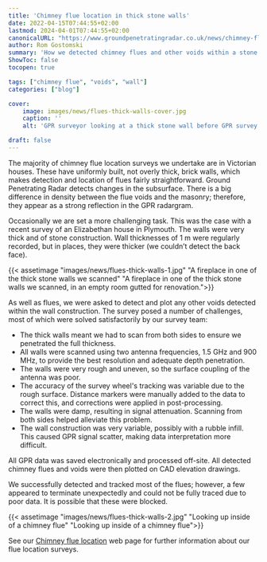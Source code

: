 ```yaml
---
title: 'Chimney flue location in thick stone walls'
date: 2022-04-15T07:44:55+02:00
lastmod: 2024-04-01T07:44:55+02:00
canonicalURL: "https://www.groundpenetratingradar.co.uk/news/chimney-flue-location-in-thick-stone-walls/"
author: Rom Gostomski
summary: 'How we detected chimney flues and other voids within a stone wall construction over 1 m thick.'
ShowToc: false
tocopen: true

tags: ["chimney flue", "voids", "wall"]
categories: ["blog"]

cover:
    image: images/news/flues-thick-walls-cover.jpg
    caption: ''
    alt: 'GPR surveyor looking at a thick stone wall before GPR survey to locate chimney flues '

draft: false
---
```

The majority of chimney flue location surveys we undertake are in Victorian houses. These have uniformly built, not overly thick, brick walls, which makes detection and location of flues fairly straightforward. Ground Penetrating Radar detects changes in the subsurface. There is a big difference in density between the flue voids and the masonry; therefore, they appear as a strong reflection in the GPR radargram.

Occasionally we are set a more challenging task. This was the case with a recent survey of an Elizabethan house in Plymouth. The walls were very thick and of stone construction. Wall thicknesses of 1 m were regularly recorded, but in places, they were thicker (we couldn’t detect the back face). 

{{< assetimage "images/news/flues-thick-walls-1.jpg"
"A fireplace in one of the thick stone walls we scanned" 
"A fireplace in one of the thick stone walls we scanned, in an empty room gutted for renovation.">}}

As well as flues, we were asked to detect and plot any other voids detected within the wall construction. The survey posed a number of challenges, most of which were solved satisfactorily by our survey team:

- The thick walls meant we had to scan from both sides to ensure we penetrated the full thickness.
- All walls were scanned using two antenna frequencies, 1.5 GHz and 900 MHz, to provide the best resolution and adequate depth penetration.
- The walls were very rough and uneven, so the surface coupling of the antenna was poor.
- The accuracy of the survey wheel's tracking was variable due to the rough surface. Distance markers were manually added to the data to correct this, and corrections were applied in post-processing.
- The walls were damp, resulting in signal attenuation. Scanning from both sides helped alleviate this problem.
- The wall construction was very variable, possibly with a rubble infill. This caused GPR signal scatter, making data interpretation more difficult.

All GPR data was saved electronically and processed off-site. All detected chimney flues and voids were then plotted on CAD elevation drawings.

We successfully detected and tracked most of the flues; however, a few appeared to terminate unexpectedly and could not be fully traced due to poor data. It is possible that these were blocked.

{{< assetimage "images/news/flues-thick-walls-2.jpg"
"Looking up inside of a chimney flue" 
"Looking up inside of a chimney flue">}}

See our [Chimney flue location](/surveys/chimney-flue-location/) web page for further information about our flue location surveys.